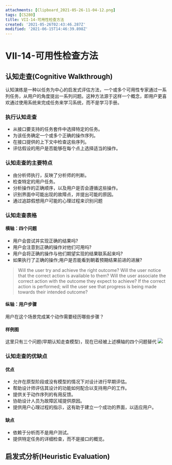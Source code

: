 ```yaml
---
attachments: [Clipboard_2021-05-26-11-04-12.png]
tags: [CS280]
title: VII-14-可用性检查方法
created: '2021-05-26T02:43:46.287Z'
modified: '2021-06-15T14:46:39.898Z'
---
```


# VII-14-可用性检查方法
## 认知走查(Cognitive Walkthrough)
认知演练是一种以任务为中心的启发式评估方法，一个或多个可用性专家通过一系列任务，从用户的角度提出一系列问题。这种方法源于这样一个概念，即用户更喜欢通过使用系统来完成任务来学习系统，而不是学习手册。
### 执行认知走查
- 从接口要支持的任务套件中选择特定的任务。
- 为该任务确定一个或多个正确的操作序列。
- 在接口提供的上下文中检查这些序列。
- 评估假设的用户是否能够在每个点上选择适当的操作。

### 认知走查的主要特点
- 由分析师执行，反映了分析师的判断。
- 检查特定的用户任务。
- 分析操作的正确顺序，以及用户是否会遵循这些操作。
- 识别界面中可能出现的故障点，并提出可能的原因。
- 通过追踪假想用户可能的心理过程来识别问题

### 认知走查表格
#### 横轴：四个问题
- 用户会尝试并实现正确的结果吗?
- 用户会注意到正确的操作对他们可用吗?
- 用户会将正确的操作与他们期望实现的结果联系起来吗?
- 如果执行了正确的操作;用户是否能看到朝着预期结果前进的进展?
> Will the user try and achieve the right outcome?
Will the user notice that the correct action is available to them?
Will the user associate the correct action with the outcome they expect to achieve?
If the correct action is performed; will the user see that progress is being made towards their intended outcome?
#### 纵轴：用户步骤
用户在这个场景完成某个动作需要经历哪些步骤？
#### 样例图
这里只有三个问题(早期认知走查模型)，现在已经被上述横轴的四个问题替代
![](@attachment/Clipboard_2021-05-26-11-04-12.png)

### 认知走查的优缺点
#### 优点
- 允许在原型阶段或没有模型的情况下对设计进行早期评估。
- 帮助设计师评估其设计的功能如何配合以支持用户的工作。
- 提供关于动作序列的有用反馈。
- 协助设计人员为故障区域提供原因。
- 提供用户心理过程的指示，这有助于建立一个成功的界面，以适应用户。
#### 缺点
- 依赖于分析而不是用户测试。
- 提供特定任务的详细检查，而不是接口的概览。

## 启发式分析(Heuristic Evaluation)





